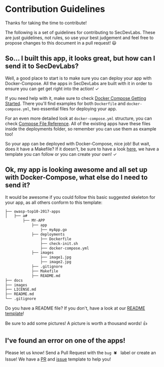 # Contribution Guidelines

Thanks for taking the time to contribute!

The following is a set of guidelines for contributing to SecDevLabs. These are just guidelines, not rules, so use your best judgement and feel free to propose changes to this document in a pull request! 😃

## So... I built this app, it looks great, but how can I send it to SecDevLabs?

Well, a good place to start is to make sure you can deploy your app with Docker-Compose. All the apps in SecDevLabs are built with it in order to ensure you can get get right into the action! ✓

If you need help with it, make sure to check [Docker Compose Getting Started][6]. There you'll find examples for both `Dockerfile` and `docker-compose.yml`, two essential files for deploying your app.

For an even more detailed look at `docker-compose.yml` structure, you can check [Compose File Reference][7]. All of the existing apps have these files inside the deployments folder, so remember you can use them as example too!

So your app can be deployed with Docker-Compose, nice job! But wait, does it have a Makefile? If it doesn't, be sure to have a look [here][1], we have a template you can follow or you can create your own! ✓

## Ok, my app is looking awesome and all set up with Docker-Compose, what else do I need to send it?

It would be awesome if you could follow this basic suggested skeleton for your app, as all others conform to this template:

```bash
├── owasp-top10-2017-apps
│   ├── a#
        ├── MY-APP
            ├── app
                ├── myApp.go
            ├── deployments
                ├── Dockerfile
                ├── check-init.sh
                ├── docker-compose.yml
            ├── images
                ├── image1.jpg
                ├── image2.jpg
            ├── .gitignore
            ├── Makefile
            ├── README.md
├── docs
├── images
├── LICENSE.md
├── README.md
└── .gitignore
```

Do you have a README file? If you don't, have a look at our [README template][3]!

Be sure to add some pictures! A picture is worth a thousand words! 👍

## I've found an error on one of the apps!

Please let us know! Send a Pull Request with the `bug 🕷 ` label or create an Issue! We have a [PR][4] and [issue][5] template to help you!

[1]:/docs/Makefile
[3]:/docs/README_Template.md
[4]:/docs/PR_Template.md
[5]:/docs/Issue_Template.md
[6]:https://docs.docker.com/compose/gettingstarted/
[7]:https://docs.docker.com/compose/compose-file/
